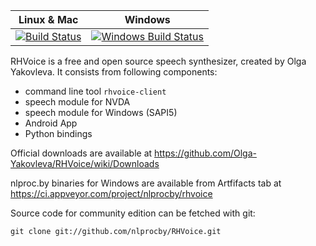 | Linux & Mac                     |  Windows                              |
|---------------------------------|---------------------------------------|
| [![Build Status][master]][repo] |[![Windows Build Status][branch]][winrepo] |
[master]: https://travis-ci.org/nlprocby/RHVoice.svg?branch=master
[repo]: https://travis-ci.org/nlprocby/RHVoice
[branch]: https://ci.appveyor.com/api/projects/status/04xcn3nclfpjptfs/branch/master?svg=true
[winrepo]: https://ci.appveyor.com/project/nlprocby/rhvoice/build/artifacts

RHVoice is a free and open source speech synthesizer, created by
Olga Yakovleva. It consists from following components:

 - command line tool `rhvoice-client`
 - speech module for NVDA
 - speech module for Windows (SAPI5)
 - Android App
 - Python bindings

Official downloads are available at
https://github.com/Olga-Yakovleva/RHVoice/wiki/Downloads

nlproc.by binaries for Windows are available from Artfifacts
tab at https://ci.appveyor.com/project/nlprocby/rhvoice

Source code for community edition can be fetched with git:

    git clone git://github.com/nlprocby/RHVoice.git
